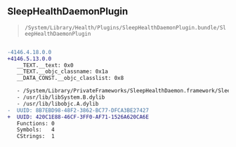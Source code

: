 ## SleepHealthDaemonPlugin

> `/System/Library/Health/Plugins/SleepHealthDaemonPlugin.bundle/SleepHealthDaemonPlugin`

```diff

-4146.4.18.0.0
+4146.5.13.0.0
   __TEXT.__text: 0x0
   __TEXT.__objc_classname: 0x1a
   __DATA_CONST.__objc_classlist: 0x8

   - /System/Library/PrivateFrameworks/SleepHealthDaemon.framework/SleepHealthDaemon
   - /usr/lib/libSystem.B.dylib
   - /usr/lib/libobjc.A.dylib
-  UUID: 8B7EBD98-48F2-3862-BC77-DFCA3BE27427
+  UUID: 420C1E88-46CF-3FF0-AF71-1526A620CA6E
   Functions: 0
   Symbols:   4
   CStrings:  1

```
